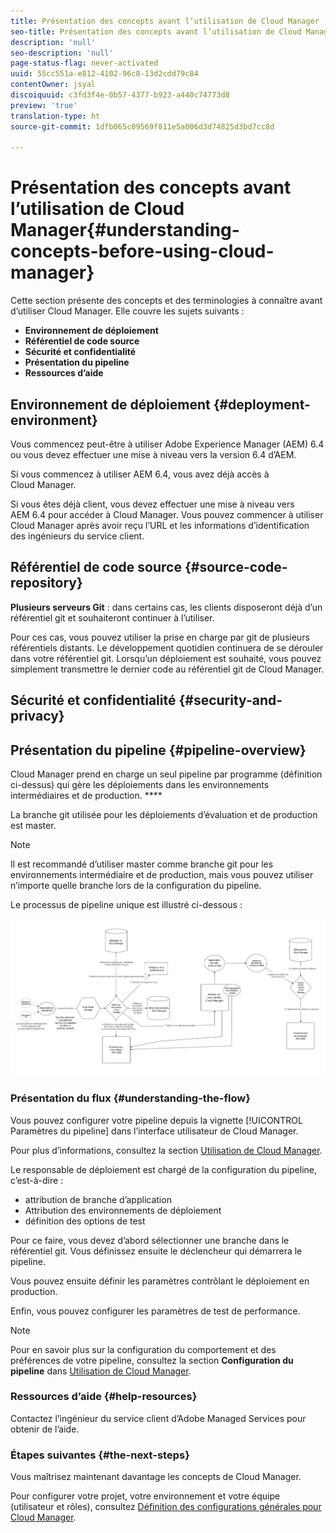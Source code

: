 ```yaml
---
title: Présentation des concepts avant l’utilisation de Cloud Manager
seo-title: Présentation des concepts avant l’utilisation de Cloud Manager
description: 'null'
seo-description: 'null'
page-status-flag: never-activated
uuid: 55cc551a-e812-4102-96c8-13d2cdd79c84
contentOwner: jsyal
discoiquuid: c3fd3f4e-0b57-4377-b923-a440c74773d8
preview: 'true'
translation-type: ht
source-git-commit: 1dfb065c09569f811e5a006d3d74825d3bd7cc8d

---
```



# Présentation des concepts avant l’utilisation de Cloud Manager{#understanding-concepts-before-using-cloud-manager}

Cette section présente des concepts et des terminologies à connaître avant d’utiliser Cloud Manager. Elle couvre les sujets suivants :

* **Environnement de déploiement**
* **Référentiel de code source**
* **Sécurité et confidentialité**
* **Présentation du pipeline**
* **Ressources d’aide**

## Environnement de déploiement {#deployment-environment}

Vous commencez peut-être à utiliser Adobe Experience Manager (AEM) 6.4 ou vous devez effectuer une mise à niveau vers la version 6.4 d’AEM.

Si vous commencez à utiliser AEM 6.4, vous avez déjà accès à Cloud Manager.

Si vous êtes déjà client, vous devez effectuer une mise à niveau vers AEM 6.4 pour accéder à Cloud Manager. Vous pouvez commencer à utiliser Cloud Manager après avoir reçu l’URL et les informations d’identification des ingénieurs du service client.

<!-- 

Comment Type: annotation
Last Modified By: ptager
Last Modified Date: 2018-05-02T17:19:24.147-0400

Section is redundant with the section in the Overview topic

 -->

## Référentiel de code source {#source-code-repository}

**Plusieurs serveurs Git** : dans certains cas, les clients disposeront déjà d’un référentiel git et souhaiteront continuer à l’utiliser.

Pour ces cas, vous pouvez utiliser la prise en charge par git de plusieurs référentiels distants. Le développement quotidien continuera de se dérouler dans votre référentiel git. Lorsqu’un déploiement est souhaité, vous pouvez simplement transmettre le dernier code au référentiel git de Cloud Manager.

<!-- 

Comment Type: annotation
Last Modified By: ptager
Last Modified Date: 2018-05-02T17:20:46.002-0400

Looks like we lost some content, compared to the previous version

 -->

## Sécurité et confidentialité {#security-and-privacy}

<!-- 

Comment Type: annotation
Last Modified By: jsyal
Last Modified Date: 2018-04-21T02:38:21.417-0400

Query for Brad B.

 -->

## Présentation du pipeline {#pipeline-overview}

Cloud Manager prend en charge un seul pipeline par programme (définition ci-dessus) qui gère les déploiements dans les environnements intermédiaires et de production. ****

La branche git utilisée pour les déploiements d’évaluation et de production est master.

>[!NOTE]
>
>Il est recommandé d’utiliser master comme branche git pour les environnements intermédiaire et de production, mais vous pouvez utiliser n’importe quelle branche lors de la configuration du pipeline.

Le processus de pipeline unique est illustré ci-dessous :

![](assets/screen_shot_2018-04-30at30318pm.png)

### Présentation du flux {#understanding-the-flow}

Vous pouvez configurer votre pipeline depuis la vignette [!UICONTROL Paramètres du pipeline] dans l’interface utilisateur de Cloud Manager.

Pour plus d’informations, consultez la section [Utilisation de Cloud Manager](hhttps://helpx.adobe.com/experience-manager/cloud-manager/using/using-cloud-manager.html).

Le responsable de déploiement est chargé de la configuration du pipeline, c’est-à-dire :

* attribution de branche d’application
* Attribution des environnements de déploiement
* définition des options de test

Pour ce faire, vous devez d’abord sélectionner une branche dans le référentiel git. Vous définissez ensuite le déclencheur qui démarrera le pipeline.

Vous pouvez ensuite définir les paramètres contrôlant le déploiement en production.

Enfin, vous pouvez configurer les paramètres de test de performance.

>[!NOTE]
>
>Pour en savoir plus sur la configuration du comportement et des préférences de votre pipeline, consultez la section **Configuration du pipeline** dans [Utilisation de Cloud Manager](using-cloud-manager.md).

### Ressources d’aide {#help-resources}

Contactez l’ingénieur du service client d’Adobe Managed Services pour obtenir de l’aide.

### Étapes suivantes {#the-next-steps}

Vous maîtrisez maintenant davantage les concepts de Cloud Manager.

Pour configurer votre projet, votre environnement et votre équipe (utilisateur et rôles), consultez [Définition des configurations générales pour Cloud Manager](setting-configurations-for-cloud-manager.md).

